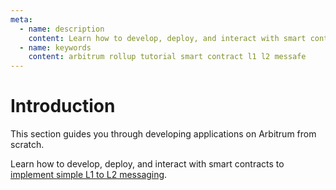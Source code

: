 ```yaml
---
meta:
  - name: description
    content: Learn how to develop, deploy, and interact with smart contracts on the Arbitrum network.
  - name: keywords
    content: arbitrum rollup tutorial smart contract l1 l2 messafe
---
```


# Introduction

This section guides you through developing applications on Arbitrum from scratch.

Learn how to develop, deploy, and interact with smart contracts to [implement simple L1 to L2 messaging](/tutorials/arbitrum/simple-l1-to-l2-messaging).
